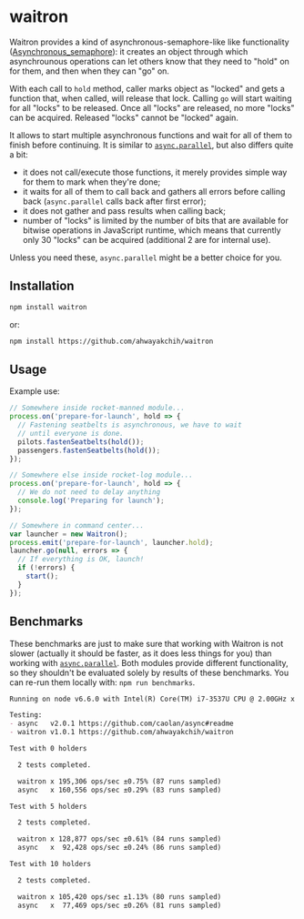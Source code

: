 waitron
=======

Waitron provides a kind of asynchronous-semaphore-like like functionality ([Asynchronous_semaphore](https://en.wikipedia.org/wiki/Asynchronous_semaphore)): it creates an object through which asynchrounous operations can let others know that they need to "hold" on for them, and then when they can "go" on.

With each call to `hold` method, caller marks object as "locked" and gets a function that, when called, will release that lock.
Calling `go` will start waiting for all "locks" to be released.
Once all "locks" are released, no more "locks" can be acquired. Released "locks" cannot be "locked" again.

It allows to start multiple asynchronous functions and wait for all of them to finish before continuing. It is similar to [`async.parallel`](https://github.com/caolan/async), but also differs quite a bit:

- it does not call/execute those functions, it merely provides simple way for them to mark when they're done;
- it waits for all of them to call back and gathers all errors before calling back (`async.parallel` calls back after first error);
- it does not gather and pass results when calling back;
- number of "locks" is limited by the number of bits that are available for bitwise operations in JavaScript runtime, which means that currently only 30 "locks" can be acquired (additional 2 are for internal use).

Unless you need these, `async.parallel` might be a better choice for you.


## Installation

```sh
npm install waitron
```

or:

```sh
npm install https://github.com/ahwayakchih/waitron
```


## Usage

Example use:

```javascript
// Somewhere inside rocket-manned module...
process.on('prepare-for-launch', hold => {
  // Fastening seatbelts is asynchronous, we have to wait
  // until everyone is done.
  pilots.fastenSeatbelts(hold());
  passengers.fastenSeatbelts(hold());
});

// Somewhere else inside rocket-log module...
process.on('prepare-for-launch', hold => {
  // We do not need to delay anything
  console.log('Preparing for launch');
});

// Somewhere in command center...
var launcher = new Waitron();
process.emit('prepare-for-launch', launcher.hold);
launcher.go(null, errors => {
  // If everything is OK, launch!
  if (!errors) {
    start();
  }
});
```


## Benchmarks

These benchmarks are just to make sure that working with Waitron is not slower (actually it should be faster, as it does less things for you) than working with [`async.parallel`](https://github.com/caolan/async). Both modules provide different functionality, so they shouldn't be evaluated solely by results of these benchmarks.
You can re-run them locally with: `npm run benchmarks`.

```markdown
Running on node v6.6.0 with Intel(R) Core(TM) i7-3537U CPU @ 2.00GHz x 4

Testing:
- async   v2.0.1 https://github.com/caolan/async#readme  
- waitron v1.0.1 https://github.com/ahwayakchih/waitron  

Test with 0 holders

  2 tests completed.

  waitron x 195,306 ops/sec ±0.75% (87 runs sampled)
  async   x 160,556 ops/sec ±0.29% (83 runs sampled)

Test with 5 holders

  2 tests completed.

  waitron x 128,877 ops/sec ±0.61% (84 runs sampled)
  async   x  92,428 ops/sec ±0.24% (86 runs sampled)

Test with 10 holders

  2 tests completed.

  waitron x 105,420 ops/sec ±1.13% (80 runs sampled)
  async   x  77,469 ops/sec ±0.26% (81 runs sampled)
```